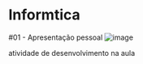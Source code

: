 # Informtica

#01 - Apresentação pessoal
![image](https://github.com/user-attachments/assets/7350036f-6d13-469a-9477-7920291a3f2d)



atividade de desenvolvimento na aula
